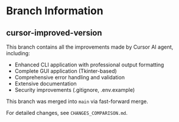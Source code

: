 # Branch Information

## cursor-improved-version

This branch contains all the improvements made by Cursor AI agent, including:
- Enhanced CLI application with professional output formatting
- Complete GUI application (Tkinter-based)
- Comprehensive error handling and validation
- Extensive documentation
- Security improvements (.gitignore, .env.example)

This branch was merged into `main` via fast-forward merge.

For detailed changes, see `CHANGES_COMPARISON.md`.
